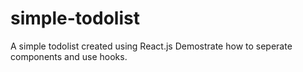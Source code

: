 # simple-todolist

A simple todolist created using React.js
Demostrate how to seperate components and use hooks.
